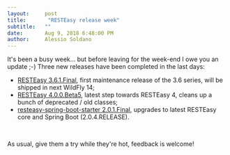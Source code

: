 ```yaml
---
layout:     post
title:       "RESTEasy release week"
subtitle:   ""
date:       Aug 9, 2018 6:48:00 PM 
author:     Alessio Soldano
---
```



                    



                    




It&#39;s been a busy week... but before leaving for the week-end I owe you an update ;-) Three new releases have been completed in the last days:

*   [RESTEasy 3.6.1.Final](https://issues.jboss.org/secure/ReleaseNote.jspa?projectId=12310560&amp;version=12337962), first maintenance release of the 3.6 series, will be shipped in next WildFly 14;
*   [RESTEasy 4.0.0.Beta5](https://issues.jboss.org/secure/ReleaseNote.jspa?version=12337963&amp;projectId=12310560), latest step towards RESTEasy 4, cleans up a bunch of deprecated / old classes;
*   [resteasy-spring-boot-starter 2.0.1.Final](https://issues.jboss.org/secure/ReleaseNote.jspa?version=12338799&amp;projectId=12310560), upgrades to latest RESTEasy core and Spring Boot (2.0.4.RELEASE).

 

As usual, give them a try while they&#39;re hot, feedback is welcome!




                    




                    

                    


                
